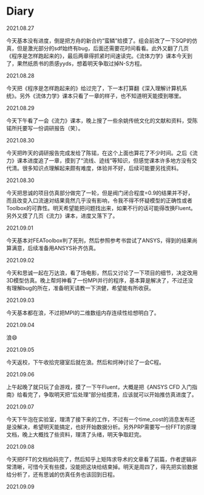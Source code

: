 # Diary

2021.08.27

今天基本没有进度，倒是把方舟的新合约“蛮鳞”给摸了。组会前改了一下SQP的仿真，但是激光部分的sdf始终有bug，后面还需要花时间看看。此外又翻了几页《程序是怎样跑起来的》，最后两章得抓紧时间速读完。《流体力学》课本今天到了，果然纸质书的质感yyds，想着明天争取过掉N-S方程。

2021.08.28

今天把《程序是怎样跑起来的》给过完了，下一本打算翻《深入理解计算机系统》。另外《流体力学》课本只看了一章的样子，也不知道明天能摸到哪里。

2021.08.29

今天下午看了一会《流力》课本，晚上搜了一些余姚传统文化的文献和资料，受陈锘所托要写一份调研报告（笑）。

2021.08.30

今天把昨天的调研报告完成发给了陈锘，在这个上面也算花了不少时间。之后《流力》课本进度追了一章，摸到了“流线、迹线”等知识，但感觉课本许多地方没有交代清。很多知识点理解起来颇有难度，体验并不好，后续可能要另找资料。

2021.08.30

今天把思诚的项目仿真部分做完了一轮，但是阀门闭合程度=0.9的结果并不好，而且改变入口流速对结果竟然几乎没有影响，令我不得不怀疑模型的正确性或者Toolbox的可靠性。明天希望能把问题找出来，如果不行的话可能得改换Fluent。另外又摸了几页《流力》课本，进度又落下了。

2021.09.01

今天基本对FEAToolbox判了死刑，然后参照参考书尝试了ANSYS，得到的结果尚算满意，后续准备用ANSYS补齐仿真。

2021.09.02

今天和思诚一起在万达浪，看了场电影，然后又讨论了一下项目的细节，决定改用3D模型仿真。晚上帮炣神看了一份MPI并行的程序，基本算是解决了，不过还没有理解bug的所在，准备明天请教一下洪健，希望能有所收获。

2021.09.03

今天基本都在浪，不过把MPI的二维数组内存连续性给想明白了。

2021.09.04

浪:smile:

2021.09.05

今天返校，下午收拾完寝室后就在浪。然后和炣神讨论了一会C程。

2021.09.06

上午起晚了就只玩了会游戏，摸了一下午Fluent，大概是把《ANSYS CFD 入门指南》给看完了，争取明天把“后处理”部分给摸清，应该就可以开始推仿真进度了。

2021.09.07

今天下午泡在实验室，理清了接下来的工作，不过有一个time_cost的消息发布还是没解决，希望明天能搞定，也好开始数据分析。另外PRP需要写一份FFT的原理文档，晚上大概找了些资料，理清了头绪，明天争取赶完。

2021.09.08

今天把FFT的文档给码完了，然后知乎上矩阵求导术的文章看了前篇，作者逻辑非常清晰，可惜今天有些摸，没能把这块给结束掉。明天是周四了，得先把实验数据给分析了，还有思诚的仿真任务也该回到日程。

2021.09.09
